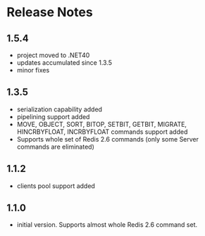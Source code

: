 Release Notes
==============
1.5.4
--------------
- project moved to .NET40
- updates accumulated since 1.3.5
- minor fixes

1.3.5
--------------
- serialization capability added
- pipelining support added
- MOVE, OBJECT, SORT, BITOP, SETBIT, GETBIT, MIGRATE, HINCRBYFLOAT, INCRBYFLOAT commands support added
- Supports whole set of Redis 2.6 commands (only some Server commands are eliminated)

1.1.2
--------------
- clients pool support added

1.1.0
--------------
- initial version. Supports almost whole Redis 2.6 command set.



